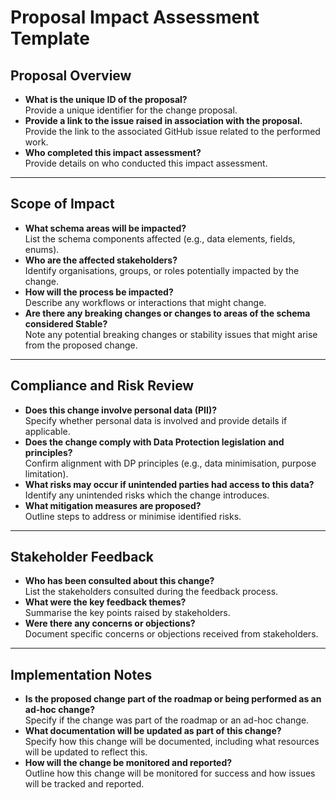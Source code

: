 # Proposal Impact Assessment Template

## Proposal Overview
- **What is the unique ID of the proposal?**  
  Provide a unique identifier for the change proposal.
- **Provide a link to the issue raised in association with the proposal.**  
  Provide the link to the associated GitHub issue related to the performed work.
- **Who completed this impact assessment?**  
  Provide details on who conducted this impact assessment.

---

## Scope of Impact
- **What schema areas will be impacted?**  
  List the schema components affected (e.g., data elements, fields, enums).
- **Who are the affected stakeholders?**  
  Identify organisations, groups, or roles potentially impacted by the change.
- **How will the process be impacted?**  
  Describe any workflows or interactions that might change.
- **Are there any breaking changes or changes to areas of the schema considered Stable?**  
  Note any potential breaking changes or stability issues that might arise from the proposed change.

---

## Compliance and Risk Review
- **Does this change involve personal data (PII)?**  
  Specify whether personal data is involved and provide details if applicable.
- **Does the change comply with Data Protection legislation and principles?**  
  Confirm alignment with DP principles (e.g., data minimisation, purpose limitation).
- **What risks may occur if unintended parties had access to this data?**  
  Identify any unintended risks which the change introduces.
- **What mitigation measures are proposed?**  
  Outline steps to address or minimise identified risks.

---

## Stakeholder Feedback
- **Who has been consulted about this change?**  
  List the stakeholders consulted during the feedback process.
- **What were the key feedback themes?**  
  Summarise the key points raised by stakeholders.
- **Were there any concerns or objections?**  
  Document specific concerns or objections received from stakeholders.

---

## Implementation Notes
- **Is the proposed change part of the roadmap or being performed as an ad-hoc change?**  
  Specify if the change was part of the roadmap or an ad-hoc change.
- **What documentation will be updated as part of this change?**  
  Specify how this change will be documented, including what resources will be updated to reflect this.
- **How will the change be monitored and reported?**  
  Outline how this change will be monitored for success and how issues will be tracked and reported.
